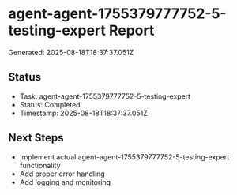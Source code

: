 # agent-agent-1755379777752-5-testing-expert Report

Generated: 2025-08-18T18:37:37.051Z

## Status
- Task: agent-agent-1755379777752-5-testing-expert
- Status: Completed
- Timestamp: 2025-08-18T18:37:37.051Z

## Next Steps
- Implement actual agent-agent-1755379777752-5-testing-expert functionality
- Add proper error handling
- Add logging and monitoring
